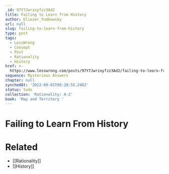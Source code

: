 ```yaml
---
_id: 97Y7Jwrzxyfzz3Ad2
title: Failing to Learn from History
author: Eliezer_Yudkowsky
url: null
slug: failing-to-learn-from-history
type: post
tags:
  - LessWrong
  - Concept
  - Post
  - Rationality
  - History
href: >-
  https://www.lesswrong.com/posts/97Y7Jwrzxyfzz3Ad2/failing-to-learn-from-history
sequence: Mysterious Answers
chapter: null
synchedAt: '2022-09-01T09:28:55.248Z'
status: todo
collection: 'Rationality: A-Z'
book: 'Map and Territory '
---
```


# Failing to Learn From History


# Related

- [[Rationality]]
- [[History]]